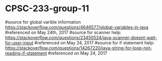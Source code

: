 # CPSC-233-group-11

#source for global varible information 
https://stackoverflow.com/questions/4646577/global-variables-in-java 
#referenced on May 24th, 2017
#source for scanner help: https://stackoverflow.com/questions/23450524/java-scanner-doesnt-wait-for-user-input
#referenced on May 24, 2017
#source for if statement help: https://stackoverflow.com/questions/14267220/java-string-for-loop-not-reading-if-statement
#referenced on May 24, 2017
